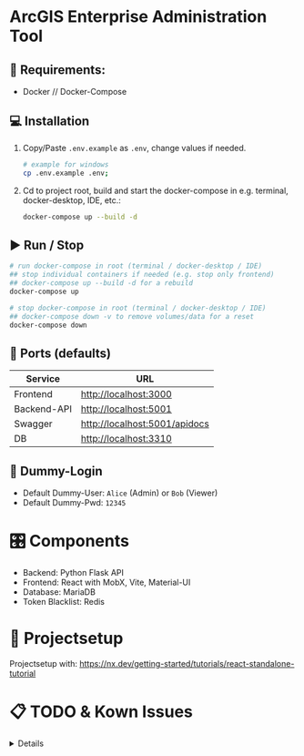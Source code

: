# ArcGIS Enterprise Administration Tool

## 📝 Requirements:
- Docker // Docker-Compose

## 💻 Installation
1. Copy/Paste `.env.example` as `.env`, change values if needed.
   ```sh
   # example for windows
   cp .env.example .env;
   ```
 
2. Cd to project root, build and start the docker-compose in e.g. terminal, docker-desktop, IDE, etc.:
    ```sh
    docker-compose up --build -d
    ```

## ▶️ Run / Stop
```sh
# run docker-compose in root (terminal / docker-desktop / IDE)
## stop individual containers if needed (e.g. stop only frontend)
## docker-compose up --build -d for a rebuild
docker-compose up
```

```sh
# stop docker-compose in root (terminal / docker-desktop / IDE)
## docker-compose down -v to remove volumes/data for a reset
docker-compose down
```

## 🔬 Ports (defaults)
| Service     | URL                                                            |
|-------------|----------------------------------------------------------------|
| Frontend    | [http://localhost:3000](http://localhost:3000)                 |
| Backend-API | [http://localhost:5001](http://localhost:5001)                 |
| Swagger     | [http://localhost:5001/apidocs](http://localhost:5001/apidocs) |
| DB          | [http://localhost:3310](http://localhost:3310)                 |

## 🔑 Dummy-Login
- Default Dummy-User: `Alice` (Admin) or `Bob` (Viewer)
- Default Dummy-Pwd: `12345`

# 🎛️ Components
- Backend: Python Flask API
- Frontend: React with MobX, Vite, Material-UI
- Database: MariaDB
- Token Blacklist: Redis

# 🔧 Projectsetup
Projectsetup with: https://nx.dev/getting-started/tutorials/react-standalone-tutorial

# 📋 TODO & Kown Issues

<details>
  <summary> Details </summary>
  <blockquote>

  <details>
  <summary> General </summary>
  <blockquote>

- [ ] Add Tests (Front + Backend)
- [ ] Adjust Business-Object-Model
- [ ] Implement additional Models/Stores (taskrules, taskrulestore, ...)

  </blockquote>
  </details>
  
  <details>
  <summary> Frontend </summary>
  <blockquote>

- [ ] Init and Data-Loading
  - Update store-initialization and stores-"item-loading" functionality - Render "loading" until user/profile is
    loaded
  - Lazy-Loading -> Only load what is actually needed, load on routes not ALL stores at start (lazy)
  - Remove "useEffect" for data-fetching (e.g. taskDetails / usersettings)
- [ ] Abstract Store, Abstract Models & Root-Store
  - Implement proper generics for ItemType<T> / StoreType<T> (abstract-store & abstract-model incl. generic (de-)
    serialization) so we use actual "Model-Object" and not just "Dict-Objects" (e.g. model/task.ts)
  - Update e.g. "items" and methods in the abstract store with the proper type --> ItemType<T> instead of any
  - use (de-)serialization for load/delete/update items from backend-dict-objects to actual Model-Objects
- [ ] Abstract Model
  - Integrate abstract / generic toJSON / fromJSON for (de-)serialization
- [ ] Auth & Cookies
  - receive cookies and their settings (httponly/expiration) from backend (e.g. refresh_token)
  - get cookienames from .env / dotenv
  - use sessionstorage or memry for access token
  - refresh_token -> update to httponly (MUST!), receive from backend as soon as ready
  - improve logout - with invalid credentials backend will 401 - toolUserStore handling
  - improve "hasPermission" and fully block routes/actions if !hasPermission
- [ ] Components
  - Fix type on "AccordionFilterComponent" (e.g. ItemType<T> instead of "any"), update the proper "reset to init value"
  - Implement generic or abstract reusable "Filter" (e.g. for string / number / date / boolean)
- [ ] Try "Storybook"

  </blockquote>
  </details>
  
  <details>
  <summary> Backend </summary>
  <blockquote>

- [ ] Update Security
  - [ ] Set/send cookies from backend with headers (refresh->http only)/expiration - not frontend
  - [ ] Proper revoke tokens on Role-or PWD Change/Logout, use "salt" to hash passwords
  - [ ] Protect Routes/Method by Role/Permission - Implement "Role/Permission-Check" for get/post/put/delete
  - [ ] Protect]
- [ ] Update Swagger-Documentation

  </blockquote>
  </details>

  </blockquote>
</details>